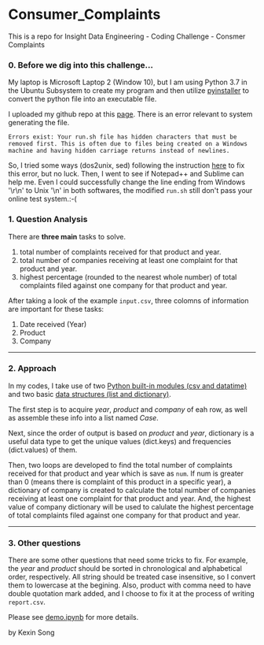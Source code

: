 # Consumer_Complaints
This is a repo for Insight Data Engineering - Coding Challenge - Consmer Complaints

### 0. Before we dig into this challenge...
My laptop is Microsoft Laptop 2 (Window 10), but I am using Python 3.7 in the Ubuntu Subsystem to create my program and then utilize [pyinstaller](https://www.pyinstaller.org/) to convert the python file into an executable file. 

I uploaded my github repo at this [page](https://insight-cc-submission.com/test-my-repo-link). There is an error relevant to system generating the file.

```Errors exist: Your run.sh file has hidden characters that must be removed first. This is often due to files being created on a Windows machine and having hidden carriage returns instead of newlines.```

So, I tried some ways (dos2unix, sed) following the instruction [here](https://www.networkworld.com/article/3438857/how-to-remove-carriage-returns-from-text-files-on-linux.html) to fix this error, but no luck. Then, I went to see if Notepad++ and Sublime can help me. Even I could successfully change the line ending from Windows '\r\n' to Unix '\n' in both softwares, the modified `run.sh` still don't pass your online test system.:-(


### 1. Question Analysis
There are **three main** tasks to solve.
1. total number of complaints received for that product and year. 
2. total number of companies receiving at least one complaint for that product and year. 
3. highest percentage (rounded to the nearest whole number) of total complaints filed against one company for that product and year.

After taking a look of the example `input.csv`, three colomns of information are important for these tasks:
1. Date received (Year)
2. Product
3. Company

----
### 2. Approach
In my codes, I take use of two [Python built-in modules (csv and datatime)](https://docs.python.org/3/py-modindex.html) and two basic [data structures (list and dictionary)](https://docs.python.org/3/tutorial/datastructures.html).

The first step is to acquire *year*, *product* and *company* of eah row, as well as assemble these info into a list named *Case*.

Next, since the order of output is based on *product* and *year*, dictionary is a useful data type to get the unique values (dict.keys) and frequencies (dict.values) of them. 

Then, two loops are developed to find the total number of complaints received for that product and year which is save as `num`. If num is greater than 0 (means there is complaint of this product in a specific year), a dictionary of company is created to calculate the total number of companies receiving at least one complaint for that product and year. And, the highest value of company dictionary will be used to calulate the highest percentage of total complaints filed against one company for that product and year.

----
### 3. Other questions
There are some other questions that need some tricks to fix. For example, the *year* and *product* should be sorted in chronological and alphabetical order, respectively. All string should be treated case insensitive, so I convert them to lowercase at the begining. Also, product with comma need to have double quotation mark added, and I choose to fix it at the process of writing `report.csv`.


Please see [demo.ipynb](https://github.com/kathy9980/consumer_complaints/blob/master/src/demo.ipynb) for more details.


by Kexin Song
